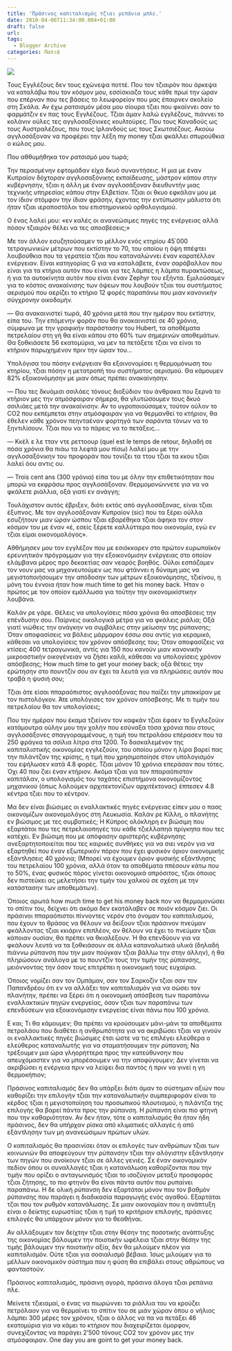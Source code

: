 ```yaml
---
title: 'Πράσινος καπιταλισμός τζιαι ρεπάνια μπλε.'
date: 2010-04-06T11:34:00.004+01:00
draft: false
url: 
tags:
  - Blogger Archive
categories: Παλιά
---
```


[![](https://blogger.googleusercontent.com/img/b/R29vZ2xl/AVvXsEgsLOOsmyIiKrTZWfLrR5LrpDzZvehVzlwL2onr8tNQUwQ2n3itE9085ffYhh3Lm3OQpr06092oGQHjHk8VuqOSMmzdw_0xJ4KiBha4AyDBt1iWH1k21grHrgKN7vVxMrHMxqehY4eAqJY/s400/radis+fraicheur.JPG.jpeg)](https://blogger.googleusercontent.com/img/b/R29vZ2xl/AVvXsEgsLOOsmyIiKrTZWfLrR5LrpDzZvehVzlwL2onr8tNQUwQ2n3itE9085ffYhh3Lm3OQpr06092oGQHjHk8VuqOSMmzdw_0xJ4KiBha4AyDBt1iWH1k21grHrgKN7vVxMrHMxqehY4eAqJY/s1600/radis+fraicheur.JPG.jpeg)  

  

Τους Εγγλέζους δεν τους εχώνεψα ποττέ. Που τον τζιαιρόν που άρκεψα να καταλάβω που τον κόσμον μου, εσσίσκιαζα τους κάθε πρωί την ώραν που επέρναν που τες βάσεις το λεωφορείον που μας έπαιρνεν σκολείο στη Σκάλα. Αν έχω ρατσισμόν μέσα μου σίουρα τζιει που φκαίννει σαν το φαρμάτζιν εν πας τους Εγγλέζους. Τζιαι άμαν λαλώ εγγλέζους, πιάννει το κολάνιν ούλες τες αγγλοσαξόνικες κουλτούρες. Που τους Καναδούς ως τους Αυστραλέζους, που τους Ιρλανδούς ως τους Σκωτσιέζους. Ακούω αγγλοσάξοναν να προφέρει την λέξη my money τζιαι φκάλλει σπυρούθκια ο κώλος μου.  
  
Που αθθυμήθηκα τον ρατσισμό μου τωρά;  
  
Την περασμένην εφτομάδαν είχα δκυό συναντήσεις. Η μια με έναν Κυπραίον δόχτοραν αγγλοσαξόνικης εκπαίδευσης, μάστρον κάπου στην κυβέρνησην, τζιαι η άλλη με έναν αγγλοσάξοναν διευθυντήν μιας τεχνικής υπηρεσίας κάπου στην Ελβετίαν. Τζιαι οι θκυο εφκάλαν μου με τον ίδιον στόμφον την ίδιαν φράσην, έχοντας την εντύπωσην μάλιστα ότι ήταν τζιαι ιεραποστόλοι του επιστημονικού ορθολογισμού.  
  
Ο ένας λαλεί μου: «εν καλές οι ανανεώσιμες πηγές της ενέργειας αλλά πόσον τζιαιρόν θέλει να τες αποσβέσεις;»  
  
Με τον άλλον εσυζητούσαμεν το μέλλον ενός κτηρίου 45΄000 τετραγωνικών μέτρων που εκτίστην το 70, του οποίου η όψη ππέφτει λουβούθκια που τα γερατεία τζιαι που καταναλώννει έναν καρατέλλον ενέργειαν. Είναι κατηγορίας G για να καταλάβετε, έναν σαράβαλλον που είναι για τα κτήρια αυτόν που είναι για τες λάμπες η λάμπα πυρακτώσεως, ή για τα αυτοκίνητα αυτόν που είναι έναν Zephyr του εξήντα. Εμιλούσαμεν για το κόστος ανακαίνισης των όψεων που λουβούν τζιαι του συστήματος αερισμού που αερίζει το κτήριο 12 φορές παραπάνω που μιαν κανονικήν σύγχρονην οικοδομήν.  
  
— Θα ανακαινιστεί τωρά, 40 χρόνια μετά που την ημέραν που εκτίστην, είπα του. Την επόμενην φοράν που θα ανακαινιστεί σε 40 χρόνια, σύμφωνα με την γραφικήν παράστασην του Hubert, τα αποθέματα πετρελαίου στη γή θα είναι κάπου στο 60% των σημερινών αποθεμάτων. Θα ξοθκιάσετε 56 εκατομύρια, να μεν τα πετάξετε τζιαι να είναι το κτήριον παρωχημένον πριν την ώραν του...  
  
Υπολόγισα του πόσην ενέργειαν θα εξοινονομίσει η θερμομόνωση του κτηρίου, τζιαι πόσην η μετατροπή του συστήματος αερισμού. Θα κάμουμεν 82% εξοικονόμησην με μιαν όπως πρέπει ανακαίνησην.  
  
— Που τες δκυόμισι σσιλάες τόνους διοξύδιον του άνθρακα που ξερνά το κτήριον μες την ατμόσφαιραν σήμερα, θα γλυτώσουμεν τους δκυό σσιλιάες μετά την ανακαίνισην. Αν το υγροποιούσαμεν, τούτον ούλον το CO2 που εκπέμπεται στην ατμόσφαιραν για να θερμανθεί το κτήριον, θα έθελεν κάθε χρόνον πεηνταέναν φορτηγά των σαράντα τόνων να το ξηντιλίσουν. Τζιαι που να το πάρεις να το πετάξεις...  
  
— Κκέλ ε λε τταν ντε ρεττοουρ (quel est le temps de retour, δηλαδή σε πόσα χρόνια θα πιάω τα λεφτά μου πίσω) λαλεί μου με την αγγλοσαξόνικην του προφοράν που τονίζει τα ττου τζιαι τα κκου τζιαι λαλεί όου αντις ου.  
  
— Trois cent ans (300 γρόνια) είπα του με όλην την επιθετικότηταν που μπορώ να εκφράσω προς αγγλοσάξοναν. Θερμομονώννετε για να να φκάλετε ριάλλια, οξά γιατί εν ανάγγη;  
  
Τουλάχιστον αυτός έβριξεν, διότι εκτός από αγγλοσάξονας, είναι τζιαι έξυπνος. Με τον αγγλοσάξοναν Κυπραίον (sic) που τα ξέρει ούλλα εσυζήτουν μιαν ώραν ώσπου τζιαι εβαρέθηκα τζιαι άφηκα τον στον κόσμον του με έναν «έ, εσείς ξέρετε καλλύττερα που οικονομία, εγώ εν τζιαι είμαι οικονομολόγος».  
  
Αθθήμησεν μου τον εγγλέζον που με εσιόκκαρεν στο πρώτον ευρωπαϊκόν ερευνητικόν πρόγραμμαν για την εξοικονόμισην ενέργειας στο οποίον ελάμβανα μέρος προ δεκαετίας σαν νεαρός βοηθός. Ούλοι εσπάζαμεν τον νουν μας να μηχανευτούμεν ως που φτάννει η δύναμη μας να μεγιστοποιήσουμεν την απόδοσην των μέτρων εξοικονόμησης, τζιείνου, η μόνη του έννοια ήταν how much time to get his money back. Ήταν ο πρώτος με τον οποίον εμάλλωσα για τούτην την οικονομικίστικην λουβάνα.  
  
Καλάν ρε γάρε. Θέλεις να υπολογίσεις πόσα χρόνια θα αποσβέσεις την επένδυσην σου. Παίρνεις οικολογικά μέτρα για να φκάλεις ριάλια; Οξά γιατί νιώθεις την ανάγκην να συμβάλεις στην μείωσην της ρύπανσης; Όταν αποφασίσεις να βάλεις μάρμαρον έσσω σου αντίς για κεραμικό, κάθεσαι να υπολογίσεις τον χρόνον απόσβεσης του; Όταν αποφασίζεις να κτίσεις 400 τετραγωνικά, αντίς για 150 που κανούν μιαν κανονικήν μικροαστικήν οικογένειαν να ζήσει καλά, κάθεσαι να υπολογίσεις χρόνον απόσβεσης; How much time to get your money back; οξά θέτεις την ερώτησην στο πουντζίν σου αν έχει τα λευτά για να πληρώσεις αυτόν που τραβά η ψυσιή σου;  
  
Τζιαι άτε είσαι ππαραόπιστος αγγλοσάξονας που παίζει την μπακκίραν με τον πιστολόγκον. Άτε υπολόγισες τον χρόνον απόσβεσης. Με τι τιμήν του πετρελαίου θα τον υπολογίσεις;  
  
Που την ημέραν που έκαμα τζιείνον τον καφκάν τζιαι έφαεν το Εγγλεζούιν κατάμουτρα ούλην μου την χολήν που εσύναξα τόσα χρόνια που στους αγγλοσάξονες σπαγγοραμμένους, η τιμή του πετρολάου επέρασεν που τα 250 φράγκα τα σσίλια λίτρα στα 1200. Το δασκαλεμένον της καπιταλιστικής οικονομίας εγγλεζούιν, του οποίου μόνον η λίρα βαρεί πας την πιλάντζαν της κρίσης, η τιμή που χρησιμοποίησε στον υπολογισμόν του εψήλωσεν κατά 4.8 φορές. Τζιαι μόνον 10 χρόνια επεράσαν που τότες. Όχι 40 που ζιει έναν κτήριον. Ακόμα τζιαι για τον ππαραόπιστον καπιτάλαν, ο υπολογισμός του ταχάτες επιστήμονα οικονομίζοντος μηχανικού (όπως λαλούμεν αρχιτεκτονίζων αρχιτέκτονας) έππεσεν 4.8 κέντρα τζιει που το κέντρον.  
  
Μα δεν είναι βιώσιμες οι εναλλακτικές πηγές ενέργειας είπεν μου ο πασς οικονομίζων οικονομολόγος στη Λευκωσία. Καλάν ρε Κίλλη, ο πλανήτης εν βιώσιμος με τες συμβατικές; Η Κύπρος ολόκληρη εν βιώσιμη που εξαρτάται που τες πετρελαιοπηγές του κάθε τζιελλαπηά πρίγκηπα που τες κατέχει. Εν βιώσιμη που με απόφασην αριστερής κυβέρνησης ανεξαρτητοποιείται που τες καιρικές συνθήκες για να σιει νερόν για να εξαρτηθεί που έναν εξωτερικόν πόρον που έχει φυσικόν όριον οικονομικής εξάντλησεις 40 χρόνια; (Μπορεί να έχουμεν όριον φυσικής εξάντλησης του πετρελαίου 100 χρόνια, αλλά όταν τα αποθέματα ππέσουν κάτω που το 50%, ένας φυσικός πόρος γίνεται οικονομικά απρόσιτος, τζιαι όποιος δεν πιστεύκει ας μελετήσει την τιμήν του χαλκού σε σχέση με την κατάστασην των αποθεμάτων).  
  
Όποιος αρωτά how much time to get his money back πον να θερμομονώσει το σπίτιν του, δείχνει ότι ακόμα δεν εκατάλαβεν σε ποιόν κόσμον ζιει. Οι πράσινοι ππαραόπιστοι πίννοντες νερόν στο όνομαν του καπιταλισμού, που έχουν το θράσος να θέλουν να δείξουν τζιαι πράσινον πνεύμαν φκάλλοντας τζιαι κκιάριν επιπλέον, αν θέλουν να έχει το πνεύμαν τζιαι κάποιαν ουσίαν, θα πρέπει να θκιαλέξουν. Ή θα επενδύουν για να φκάλουν λευτά να τα ξοθκιάσουν σε άλλα καταναλωτικά υλικά (δηλαδή πιάννω ρύπανση που την μιαν πούγκαν τζιαι βάλλω την στην άλλην), ή θα πληρώσουν ανάλογα με το πουντζίν τους την τιμήν της ρύπανσης, μειόννοντας την όσον τους επιτρέπει η οικονομική τους ευχαίρια.  
  
Όποιος νομίζει σαν τον Ομπάμαν, σαν τον Σαρκοζίν τζιαι σαν τον Παπανδρέου ότι εν να αλλάξει τον καπιταλισμόν για να σώσει τον πλανήτην, πρέπει να ξέρει ότι η οικονομική απόσβεση των παραπάνω εναλλακτικών πηγών ενεργείας, όσον τζιαι των παραπάνω των επενδύσεων για εξοικονόμισην ενεργείας είναι πάνω που 100 χρόνια.  
  
Ε και; Τι θα κάμουμεν; Θα πρέπει να κρούσουμεν μάνι-μάνι τα αποθέματα πετρολάου που διαθέτει η ανθρωπότητα για να ακριβώσει τζιαι να γινούν οι εναλλακτικές πηγές βιώσιμες έτσι ώστε να τις επιλέγει ελεύθερα ο ελεύθερος καταναλωτής για να σταματήσουμεν την ρύπανση; Να τρέξουμεν μια ώρα γληορήττερα προς την κατεύθυνσην που απευχόμαστεν για να μπορέσουμεν να την αποφύγουμεν; Δεν γίνεται να ακριβώσει η ενέργεια πριν να λείψει δια παντός ή πριν να γινεί η γη θερμοκήπιον;  
  
Πράσινος καπιταλισμός δεν θα υπάρξει διότι άμαν το σύστημαν αξιών που καθορίζει την επιλογήν τζιαι την καταναλωτικήν συμπεριφοράν είναι το κέρδος τζιαι η μεγιστοποίηση του προσωπικού πλουτισμού, η πιλάντζα της επιλογής θα βαρεί πάντα προς την ρύπανση. Η ρύπανση είναι πιο φτηνή που την καθαριότηταν. Αν δεν ήταν, τότε ο καπιταλισμός θα ήταν ήδη πράσινος, δεν θα υπήρχαν ρίσκα από κλιματικές αλλαγές ή από εξάντλησην των μη ανανεώσιμων πρώτων υλών.  
  
Ο καπιταλισμός θα πρασινίσει όταν οι επιλογές των ανθρώπων τζιαι των κοινωνιών θα αποφεύγουν την ρύπανσην τζιαι την αλόγιστην εξάντλησην των πηγών που ανοίκουν τζιαι σε άλλες γενιές. Σε έναν οικονομικόν πεδίον όπου οι συναλλαγές τζιαι η κατανάλωση καθορίζονται που την τιμήν που ορίζει ο ανταγωνισμός τζιαι το ισοζύγιον μεταξύ προσφοράς τζιαι ζήτησης, το πιο φτηνόν θα είναι πάντα αυτόν που ρυπαίνει παραπάνω. Η δε ολική ρύπανση δεν εξαρτάται μόνον που τον βαθμόν ρύπανσης που παράγει η διαδικασία παραγωγής ενός αγαθού. Εξαρτάται τζαι που τον ρυθμόν κατανάλωσης. Σε μιαν οικονομίαν που η ανάπτυξη είναι ο δείκτης ευρωστίας τζιαι η τιμή το κριτήριον επιλογής, πράσινες επιλογές θα υπάρχουν μόνον για το θεαθήναι.  
  
Αν αλλάξουμεν τον δείχτην τζιαι στην θέσην της ποσοτικής ανάπτυξης της οικονομίας βάλουμεν την ποιοτικήν ωφέλεια τζιαι στην θέσην της τιμής βάλουμεν την ποιοτικήν αξία, δεν θα μιλούμεν πλέον για καπιταλισμόν. Ούτε τζιαι για σοσιαλισμό βέβαια. Ίσως μιλούμεν για το μέλλων οικονομικόν σύστημα που η φύση θα επιβάλει στους αθρώπους να φανταστούν.  
  
Πράσινος καπιταλισμός, πράσινη αγορά, πράσινα άλογα τζιαι ρεπάνια πλε.  
  
Μείνετε τζιειαμαί, ο ένας να πιωρώννει τα ριάλλια του να κρούζει πετρόλαον για να θερμαίνει το σπίτιν του σε μιάν χώραν όπου ο νήλιος λάμπει 300 μέρες τον χρόνον, τζιαι ο άλλος να πα να πετάξει 46 εκατομύρια για να κάμει το κτήριον που διαχειρίζεται όμορφον, συνεχίζοντας να παράγει 2’500 τόνους CO2 τον χρόνον μες την ατμόσφαιραν. One day you are goint to get your money back.
